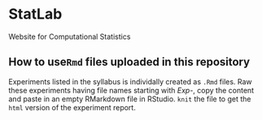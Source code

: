 # StatLab
Website for Computational Statistics

## How to use`Rmd` files uploaded in this repository

Experiments listed in the syllabus is individally created as `.Rmd` files. Raw these experiments having file names starting with *Exp-*, copy the content and paste in an empty RMarkdown file in RStudio. `knit` the file to get the `html` version of the experiment report.
